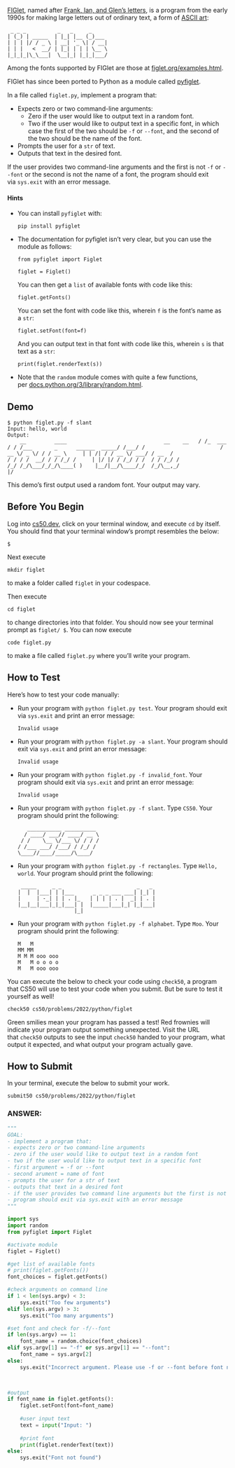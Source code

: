 [FIGlet](https://en.wikipedia.org/wiki/FIGlet), named after [Frank, Ian, and Glen’s letters](http://www.figlet.org/faq.html), is a program from the early 1990s for making large letters out of ordinary text, a form of [ASCII art](https://en.wikipedia.org/wiki/ASCII_art):

```
 _ _ _          _   _     _
| (_) | _____  | |_| |__ (_)___
| | | |/ / _ \ | __| '_ \| / __|
| | |   <  __/ | |_| | | | \__ \
|_|_|_|\_\___|  \__|_| |_|_|___/
```

Among the fonts supported by FIGlet are those at [figlet.org/examples.html](http://www.figlet.org/examples.html).

FIGlet has since been ported to Python as a module called [pyfiglet](https://pypi.org/project/pyfiglet/).

In a file called `figlet.py`, implement a program that:

- Expects zero or two command-line arguments:
    - Zero if the user would like to output text in a random font.
    - Two if the user would like to output text in a specific font, in which case the first of the two should be `-f` or `--font`, and the second of the two should be the name of the font.
- Prompts the user for a `str` of text.
- Outputs that text in the desired font.

If the user provides two command-line arguments and the first is not `-f` or `--font` or the second is not the name of a font, the program should exit via `sys.exit` with an error message.

#### Hints
- You can install `pyfiglet` with:
    
    ```
    pip install pyfiglet
    ```
    
- The documentation for pyfiglet isn’t very clear, but you can use the module as follows:
    
    ```
    from pyfiglet import Figlet
    
    figlet = Figlet()
    ```
    
    You can then get a `list` of available fonts with code like this:
    
    ```
    figlet.getFonts()
    ```
    
    You can set the font with code like this, wherein `f` is the font’s name as a `str`:
    
    ```
    figlet.setFont(font=f)
    ```
    
    And you can output text in that font with code like this, wherein `s` is that text as a `str`:
    
    ```
    print(figlet.renderText(s))
    ```
    
- Note that the `random` module comes with quite a few functions, per [docs.python.org/3/library/random.html](https://docs.python.org/3/library/random.html).

## Demo
```
$ python figlet.py -f slant                                              Input: hello, world                                               
Output:
    __         ____                               __    __   / /_  ___  / / /___       _      ______  _____/ /___/ /                        / __ \/ _ \/ / / __ \     | | /| / / __ \/ ___/ / __  /                       / / / /  __/ / / /_/ /     | |/ |/ / /_/ / /  / / /_/ /                        /_/ /_/\___/_/_/\____( )    |__/|__/\____/_/  /_/\__,_/                                              |/
```
This demo’s first output used a random font. Your output may vary.

## Before You Begin

Log into [cs50.dev](https://cs50.dev/), click on your terminal window, and execute `cd` by itself. You should find that your terminal window’s prompt resembles the below:

```
$
```

Next execute

```
mkdir figlet
```

to make a folder called `figlet` in your codespace.

Then execute

```
cd figlet
```

to change directories into that folder. You should now see your terminal prompt as `figlet/ $`. You can now execute

```
code figlet.py
```

to make a file called `figlet.py` where you’ll write your program.

## How to Test

Here’s how to test your code manually:

- Run your program with `python figlet.py test`. Your program should exit via `sys.exit` and print an error message:
    
    ```
    Invalid usage
    ```
    
- Run your program with `python figlet.py -a slant`. Your program should exit via `sys.exit` and print an error message:
    
    ```
    Invalid usage
    ```
    
- Run your program with `python figlet.py -f invalid_font`. Your program should exit via `sys.exit` and print an error message:
    
    ```
    Invalid usage
    ```
    
- Run your program with `python figlet.py -f slant`. Type `CS50`. Your program should print the following:
    
    ```
       ___________ __________ 
      / ____/ ___// ____/ __ \
     / /    \__ \/___ \/ / / /
    / /___ ___/ /___/ / /_/ / 
    \____//____/_____/\____/  
    ```
    
- Run your program with `python figlet.py -f rectangles`. Type `Hello, world`. Your program should print the following:
    
    ```
     _____     _ _                        _   _ 
    |  |  |___| | |___      _ _ _ ___ ___| |_| |
    |     | -_| | | . |_   | | | | . |  _| | . |
    |__|__|___|_|_|___| |  |_____|___|_| |_|___|
                      |_|                       
    ```
    
- Run your program with `python figlet.py -f alphabet`. Type `Moo`. Your program should print the following:
    
    ```
    M   M         
    MM MM         
    M M M ooo ooo 
    M   M o o o o 
    M   M ooo ooo                     
    ```
    

You can execute the below to check your code using `check50`, a program that CS50 will use to test your code when you submit. But be sure to test it yourself as well!

```
check50 cs50/problems/2022/python/figlet
```

Green smilies mean your program has passed a test! Red frownies will indicate your program output something unexpected. Visit the URL that `check50` outputs to see the input `check50` handed to your program, what output it expected, and what output your program actually gave.

## How to Submit

In your terminal, execute the below to submit your work.

```
submit50 cs50/problems/2022/python/figlet
```


### ANSWER:
```python
"""
GOAL:
- implement a program that:
- expects zero or two command-line arguments
- zero if the user would like to output text in a random font
- two if the user would like to output text in a specific font
- first argument = -f or --font
- second arument = name of font
- prompts the user for a str of text
- outputs that text in a desired font
- if the user provides two command line arguments but the first is not -f or --font or the second isn't a font
- program should exit via sys.exit with an error message
"""

import sys
import random
from pyfiglet import Figlet

#activate module
figlet = Figlet()

#get list of available fonts
# print(figlet.getFonts())
font_choices = figlet.getFonts()

#check arguments on command line
if 1 < len(sys.argv) < 3:
	sys.exit("Too few arguments")
elif len(sys.argv) > 3:
	sys.exit("Too many arguments")

#set font and check for -f/--font
if len(sys.argv) == 1:
	font_name = random.choice(font_choices)
elif sys.argv[1] == "-f" or sys.argv[1] == "--font":
	font_name = sys.argv[2]
else:
	sys.exit("Incorrect argument. Please use -f or --font before font name")

  

#output
if font_name in figlet.getFonts():
	figlet.setFont(font=font_name)
	
	#user input text
	text = input("Input: ")
	
	#print font
	print(figlet.renderText(text))
else:
	sys.exit("Font not found")
```